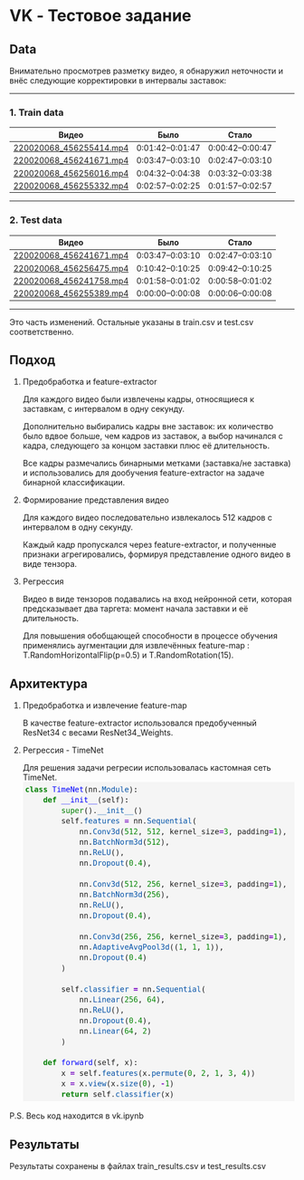 # VK - Тестовое задание

## Data

Внимательно просмотрев разметку видео, я обнаружил неточности и внёс следующие корректировки в интервалы заставок:

---

### 1. Train data

| Видео                                                                                                 | Было             | Стало            |   
|-------------------------------------------------------------------------------------------------------|------------------|------------------|
| [220020068_456255414.mp4](https://vkvideo.ru/video-220020068_456255414)                               | 0:01:42–0:01:47  | 0:00:42–0:00:47  |
| [220020068_456241671.mp4](https://vkvideo.ru/video-220020068_456241671)                               | 0:03:47–0:03:10  | 0:02:47–0:03:10  |
| [220020068_456256016.mp4](https://vkvideo.ru/video-220020068_456256016)                               | 0:04:32–0:04:38  | 0:03:32–0:03:38  |
| [220020068_456255332.mp4](https://vkvideo.ru/video-220020068_456255332)                               | 0:02:57–0:02:25  | 0:01:57–0:02:57  |

---

### 2. Test data

| Видео                                                                                               | Было             | Стало            |
|-----------------------------------------------------------------------------------------------------|------------------|------------------|
| [220020068_456241671.mp4](https://vkvideo.ru/video-220020068_456241671)                             | 0:03:47–0:03:10  | 0:02:47–0:03:10  |
| [220020068_456256475.mp4](https://vkvideo.ru/video-220020068_456256475)                             | 0:10:42–0:10:25  | 0:09:42–0:10:25  |
| [220020068_456241758.mp4](https://vkvideo.ru/video-220020068_456241758)                             | 0:01:58–0:01:02  | 0:00:58–0:01:02  |
| [220020068_456255389.mp4](https://vkvideo.ru/video-220020068_456255389)                             | 0:00:00–0:00:08  | 0:00:06–0:00:08  |

---

Это часть изменений. Остальные указаны в train.csv и test.csv соответственно.

## Подход


1. Предобработка и feature-extractor

    Для каждого видео были извлечены кадры, относящиеся к заставкам, с интервалом в одну секунду.

    Дополнительно выбирались кадры вне заставок: их количество было вдвое больше, чем кадров из заставок, а выбор начинался с кадра, следующего за концом заставки плюс её длительность.

    Все кадры размечались бинарными метками (заставка/не заставка) и использовались для дообучения feature-extractor на задаче бинарной классификации.

2. Формирование представления видео

    Для каждого видео последовательно извлекалось 512 кадров с интервалом в одну секунду.

    Каждый кадр пропускался через feature-extractor, и полученные признаки агрегировались, формируя представление одного видео в виде тензора.

3. Регрессия

    Видео в виде тензоров подавались на вход нейронной сети, которая предсказывает два таргета: момент начала заставки и её длительность.

    Для повышения обобщающей способности в процессе обучения применялись аугментации для извлечённых feature-map : T.RandomHorizontalFlip(p=0.5) и T.RandomRotation(15).

## Архитектура

1. Предобработка и извлечение feature-map
   
    В качестве feature-extractor использовался предобученный ResNet34 с весами ResNet34_Weights.

2. Регрессия - TimeNet
   
   Для решения задачи регресии использовалась кастомная сеть TimeNet.
   <img src="https://github.com/Lexus-FAMCS/VK/blob/master/TimeNet.png" width="500">

P.S. Весь код находится в vk.ipynb

## Результаты
Результаты сохранены в файлах train_results.csv и test_results.csv
